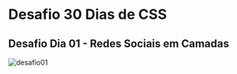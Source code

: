 # Desafio 30 Dias de CSS


## Desafio Dia 01 - Redes Sociais em Camadas
![desafio01](https://github.com/isabelacorsi/30DiasCSS/blob/main/Desafio01%20-%20Redes%20Sociais%20em%20Camadas/gif.gif)

